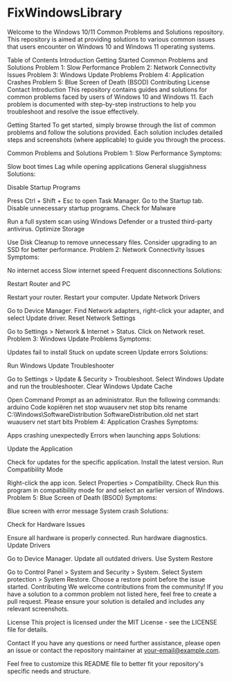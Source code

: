 # FixWindowsLibrary

Welcome to the Windows 10/11 Common Problems and Solutions repository. This repository is aimed at providing solutions to various common issues that users encounter on Windows 10 and Windows 11 operating systems.

Table of Contents
Introduction
Getting Started
Common Problems and Solutions
Problem 1: Slow Performance
Problem 2: Network Connectivity Issues
Problem 3: Windows Update Problems
Problem 4: Application Crashes
Problem 5: Blue Screen of Death (BSOD)
Contributing
License
Contact
Introduction
This repository contains guides and solutions for common problems faced by users of Windows 10 and Windows 11. Each problem is documented with step-by-step instructions to help you troubleshoot and resolve the issue effectively.

Getting Started
To get started, simply browse through the list of common problems and follow the solutions provided. Each solution includes detailed steps and screenshots (where applicable) to guide you through the process.

Common Problems and Solutions
Problem 1: Slow Performance
Symptoms:

Slow boot times
Lag while opening applications
General sluggishness
Solutions:

Disable Startup Programs

Press Ctrl + Shift + Esc to open Task Manager.
Go to the Startup tab.
Disable unnecessary startup programs.
Check for Malware

Run a full system scan using Windows Defender or a trusted third-party antivirus.
Optimize Storage

Use Disk Cleanup to remove unnecessary files.
Consider upgrading to an SSD for better performance.
Problem 2: Network Connectivity Issues
Symptoms:

No internet access
Slow internet speed
Frequent disconnections
Solutions:

Restart Router and PC

Restart your router.
Restart your computer.
Update Network Drivers

Go to Device Manager.
Find Network adapters, right-click your adapter, and select Update driver.
Reset Network Settings

Go to Settings > Network & Internet > Status.
Click on Network reset.
Problem 3: Windows Update Problems
Symptoms:

Updates fail to install
Stuck on update screen
Update errors
Solutions:

Run Windows Update Troubleshooter

Go to Settings > Update & Security > Troubleshoot.
Select Windows Update and run the troubleshooter.
Clear Windows Update Cache

Open Command Prompt as an administrator.
Run the following commands:
arduino
Code kopiëren
net stop wuauserv
net stop bits
rename C:\Windows\SoftwareDistribution SoftwareDistribution.old
net start wuauserv
net start bits
Problem 4: Application Crashes
Symptoms:

Apps crashing unexpectedly
Errors when launching apps
Solutions:

Update the Application

Check for updates for the specific application.
Install the latest version.
Run Compatibility Mode

Right-click the app icon.
Select Properties > Compatibility.
Check Run this program in compatibility mode for and select an earlier version of Windows.
Problem 5: Blue Screen of Death (BSOD)
Symptoms:

Blue screen with error message
System crash
Solutions:

Check for Hardware Issues

Ensure all hardware is properly connected.
Run hardware diagnostics.
Update Drivers

Go to Device Manager.
Update all outdated drivers.
Use System Restore

Go to Control Panel > System and Security > System.
Select System protection > System Restore.
Choose a restore point before the issue started.
Contributing
We welcome contributions from the community! If you have a solution to a common problem not listed here, feel free to create a pull request. Please ensure your solution is detailed and includes any relevant screenshots.

License
This project is licensed under the MIT License - see the LICENSE file for details.

Contact
If you have any questions or need further assistance, please open an issue or contact the repository maintainer at your-email@example.com.

Feel free to customize this README file to better fit your repository's specific needs and structure.
